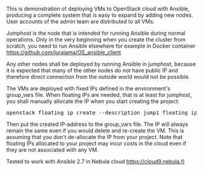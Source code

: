 This is demonstration of deploying VMs to OpenStack cloud with Ansible, producing a complete system that is easy to expand by adding new nodes. User accounts of the admin team are distributed to all VMs.

Jumphost is the node that is intended for running Ansible during normal operations. Only in the very beginning when you create the cluster from scratch, you need to run Ansible elsewhere for example in Docker container <A HREF="https://github.com/jurajama/OS_ansible_client">https://github.com/jurajama/OS_ansible_client</A>

Any other nodes shall be deployed by running Ansible in jumphost, because it is expected that many of the other nodes do not have public IP and therefore direct connection from the outside world would not be possible.

The VMs are deployed with fixed IPs defined in the environment's group_vars file. When floating IPs are needed, that is at least for jumphost, you shall manually allocate the IP when you start creating the project:
<PRE>openstack floating ip create --description jump1_floating_ip Public-Helsinki-1</PRE>

Then put the created IP-address to the group_vars file. The IP will always remain the same even if you would delete and re-create the VM. This is assuming that you don't de-allocate the IP from your project. Note that floating IPs allocated to your project may incur costs in the cloud even if they are not associated with any VM.

Tested to work with Ansible 2.7 in Nebula cloud <A HREF="https://cloud9.nebula.fi">https://cloud9.nebula.fi</A>
